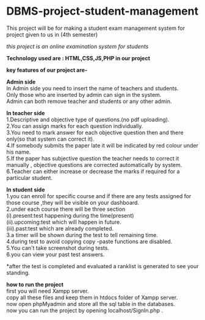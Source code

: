 # DBMS-project-student-management

This project will be for making a student exam management system for project given to us in (4th semester)

*this project is an online examination system for students*

__Technology used are : HTML,CSS,JS,PHP in our project__

__key features of our project are-__


__Admin side__\
In Admin side you need to insert the name of teachers and students.\
Only those who are inserted by admin can sign in the system.\
Admin can both remove teacher and students or any other admin.


__In teacher side__\
1.Descriptive and objective type of questions.(no pdf uploading).\
2.You can assign marks for each question  individually.\
3.You need to mark answer for each objective question then and there only(so that system can correct it).\
4.If somebody submits the paper late it will be indicated by red colour under his name.\
5.If the paper has subjective question the teacher needs to correct it manually , objective questions are corrected automatically by system.\
6.Teacher can either increase or decrease the marks if required for a particular student.



__In student side__\
1.you can enroll for specific course and if there are any tests assigned for those course ,they will be visible on your dashboard.\
2.under each course there will be three section\
(i).present:test happening during the time(present)\
(ii).upcoming:test which will happen in future.\
(iii).past:test which are already completed.\
3.a timer will be shown during the test to tell remaining time.\
4.during test to avoid copying copy -paste functions are disabled.\
5.You can't take screenshot during tests.\
6.you can view your past test answers.

*after the test is completed and evaluated a ranklist is generated to see your standing.


__how to run the project__\
first you will need Xampp server.\
copy all these files and keep them in htdocs folder of Xampp server.\
now open phpMyadmin and store all the sql table in the databases.\
now you can run the project by opening localhost/SignIn.php  .



